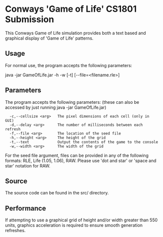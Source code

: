 # Conways 'Game of Life' CS1801 Submission

This Conways Game of Life simulation provides both a text based and graphical display of 'Game of Life' patterns.

## Usage

For normal use, the program accepts the following parameters:

java -jar GameOfLife.jar -h <height> -w <width> [-t] [--file=<filename.rle>]

## Parameters

The program accepts the following parameters: (these can also be accessed by just running java -jar GameOfLife.jar)

      -c,--cellsize <arg>   The pixel dimensions of each cell (only in GUI)
      -d,--delay <arg>      The number of milliseconds between each refresh
      -f,--file <arg>       The location of the seed file
      -h,--height <arg>     The height of the grid
      -t,--text             Output the contents of the game to the console
      -w,--width <arg>      The width of the grid


For the seed file argument, files can be provided in any of the following formats: RLE, Life (1.05, 1.06), RAW. Please use 'dot and star' or 'space and star' notation for RAW.


## Source

The source code can be found in the src/ directory.

## Performance

If attempting to use a graphical grid of height and/or width greater than 550 units, graphics acceleration is required to ensure smooth generation refreshes.
